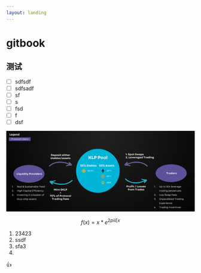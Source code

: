 ```yaml
---
layout: landing
---
```


# gitbook

## 测试



* [ ] sdfsdf
* [ ] sdfsadf
* [ ] sf
* [ ] s
* [ ] fsd
* [ ] f
* [ ] dsf

![](.gitbook/assets/Ktx.png)

$$f(x) = x * e^{2 pi i \xi x}$$

1. 23423
2. ssdf
3. sfa3
4.

:thumbsup:
